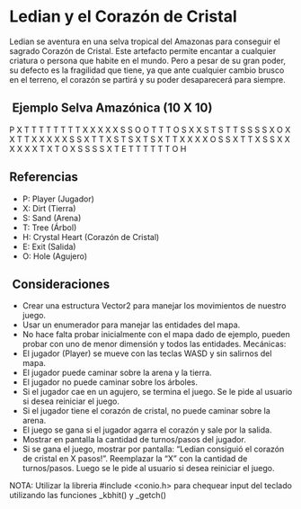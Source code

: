 # Ledian y el Corazón de Cristal

Ledian se aventura en una selva tropical del Amazonas para conseguir el sagrado Corazón
de Cristal. Este artefacto permite encantar a cualquier criatura o persona que habite en el
mundo. Pero a pesar de su gran poder, su defecto es la fragilidad que tiene, ya que ante
cualquier cambio brusco en el terreno, el corazón se partirá y su poder desaparecerá para
siempre.

##  Ejemplo Selva Amazónica (10 X 10)

P X T T T T T T T T
X X X X X S S O O T
T T O S X X S T S T
T S S S S X O X X T
T X X X X X S S X T
T X S T S X T S X T
T X X X X O S S X T
T X S S X X X X X X
T X T O X S S S S X
T E T T T T T T O H

## Referencias

* P: Player (Jugador)
* X: Dirt (Tierra)
* S: Sand (Arena)
* T: Tree (Árbol)
* H: Crystal Heart (Corazón de Cristal)
* E: Exit (Salida)
* O: Hole (Agujero)

##  Consideraciones

* Crear una estructura Vector2 para manejar los movimientos de nuestro juego.
* Usar un enumerador para manejar las entidades del mapa.
* No hace falta probar inicialmente con el mapa dado de ejemplo, pueden probar con
uno de menor dimensión y todos las entidades.
Mecánicas:
* El jugador (Player) se mueve con las teclas WASD y sin salirnos del mapa.
* El jugador puede caminar sobre la arena y la tierra.
* El jugador no puede caminar sobre los árboles.
* Si el jugador cae en un agujero, se termina el juego. Se le pide al usuario si desea
reiniciar el juego.
* Si el jugador tiene el corazón de cristal, no puede caminar sobre la arena.
* El juego se gana si el jugador agarra el corazón y sale por la salida.
* Mostrar en pantalla la cantidad de turnos/pasos del jugador.
* Si se gana el juego, mostrar por pantalla: “Ledian consiguió el corazón de
cristal en X pasos!”. Reemplazar la “X” con la cantidad de turnos/pasos. Luego se
le pide al usuario si desea reiniciar el juego.

NOTA:
Utilizar la libreria #include <conio.h> para chequear input del teclado utilizando las funciones
_kbhit() y _getch()
